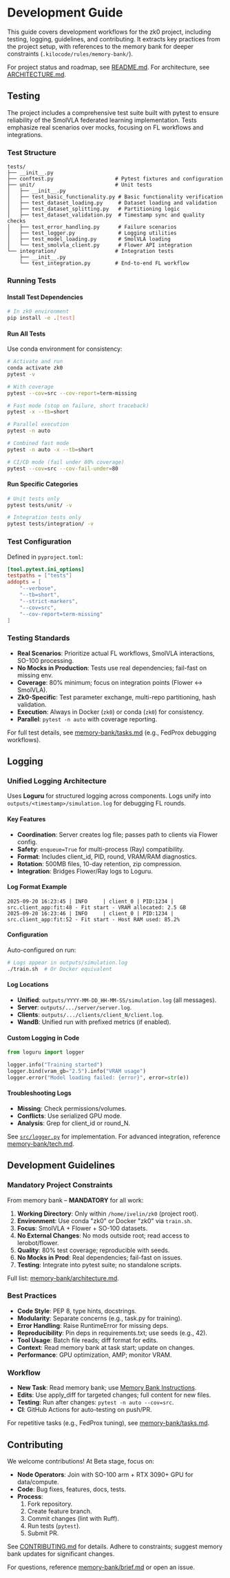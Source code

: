 # Development Guide

This guide covers development workflows for the zk0 project, including testing, logging, guidelines, and contributing. It extracts key practices from the project setup, with references to the memory bank for deeper constraints (`.kilocode/rules/memory-bank/`).

For project status and roadmap, see [README.md](README.md). For architecture, see [ARCHITECTURE.md](ARCHITECTURE.md).

## Testing

The project includes a comprehensive test suite built with pytest to ensure reliability of the SmolVLA federated learning implementation. Tests emphasize real scenarios over mocks, focusing on FL workflows and integrations.

### Test Structure

```
tests/
├── __init__.py
├── conftest.py                    # Pytest fixtures and configuration
├── unit/                          # Unit tests
│   ├── __init__.py
│   ├── test_basic_functionality.py # Basic functionality verification
│   ├── test_dataset_loading.py     # Dataset loading and validation
│   ├── test_dataset_splitting.py   # Partitioning logic
│   ├── test_dataset_validation.py  # Timestamp sync and quality checks
│   ├── test_error_handling.py      # Failure scenarios
│   ├── test_logger.py              # Logging utilities
│   ├── test_model_loading.py       # SmolVLA loading
│   └── test_smolvla_client.py      # Flower API integration
└── integration/                   # Integration tests
    ├── __init__.py
    └── test_integration.py        # End-to-end FL workflow
```

### Running Tests

#### Install Test Dependencies

```bash
# In zk0 environment
pip install -e .[test]
```

#### Run All Tests

Use conda environment for consistency:

```bash
# Activate and run
conda activate zk0
pytest -v

# With coverage
pytest --cov=src --cov-report=term-missing

# Fast mode (stop on failure, short traceback)
pytest -x --tb=short

# Parallel execution
pytest -n auto

# Combined fast mode
pytest -n auto -x --tb=short

# CI/CD mode (fail under 80% coverage)
pytest --cov=src --cov-fail-under=80
```

#### Run Specific Categories

```bash
# Unit tests only
pytest tests/unit/ -v

# Integration tests only
pytest tests/integration/ -v
```

### Test Configuration

Defined in `pyproject.toml`:

```toml
[tool.pytest.ini_options]
testpaths = ["tests"]
addopts = [
    "--verbose",
    "--tb=short",
    "--strict-markers",
    "--cov=src",
    "--cov-report=term-missing"
]
```

### Testing Standards

- **Real Scenarios**: Prioritize actual FL workflows, SmolVLA interactions, SO-100 processing.
- **No Mocks in Production**: Tests use real dependencies; fail-fast on missing env.
- **Coverage**: 80% minimum; focus on integration points (Flower ↔ SmolVLA).
- **Zk0-Specific**: Test parameter exchange, multi-repo partitioning, hash validation.
- **Execution**: Always in Docker (`zk0`) or conda (`zk0`) for consistency.
- **Parallel**: `pytest -n auto` with coverage reporting.

For full test details, see [memory-bank/tasks.md](.kilocode/rules/memory-bank/tasks.md) (e.g., FedProx debugging workflows).

## Logging

### Unified Logging Architecture

Uses **Loguru** for structured logging across components. Logs unify into `outputs/<timestamp>/simulation.log` for debugging FL rounds.

#### Key Features

- **Coordination**: Server creates log file; passes path to clients via Flower config.
- **Safety**: `enqueue=True` for multi-process (Ray) compatibility.
- **Format**: Includes client_id, PID, round, VRAM/RAM diagnostics.
- **Rotation**: 500MB files, 10-day retention, zip compression.
- **Integration**: Bridges Flower/Ray logs to Loguru.

#### Log Format Example

```
2025-09-20 16:23:45 | INFO     | client_0 | PID:1234 | src.client_app:fit:48 - Fit start - VRAM allocated: 2.5 GB
2025-09-20 16:23:46 | INFO     | client_0 | PID:1234 | src.client_app:fit:52 - Fit start - Host RAM used: 85.2%
```

#### Configuration

Auto-configured on run:

```bash
# Logs appear in outputs/simulation.log
./train.sh  # Or Docker equivalent
```

#### Log Locations

- **Unified**: `outputs/YYYY-MM-DD_HH-MM-SS/simulation.log` (all messages).
- **Server**: `outputs/.../server/server.log`.
- **Clients**: `outputs/.../clients/client_N/client.log`.
- **WandB**: Unified run with prefixed metrics (if enabled).

#### Custom Logging in Code

```python
from loguru import logger

logger.info("Training started")
logger.bind(vram_gb="2.5").info("VRAM usage")
logger.error("Model loading failed: {error}", error=str(e))
```

#### Troubleshooting Logs

- **Missing**: Check permissions/volumes.
- **Conflicts**: Use serialized GPU mode.
- **Analysis**: Grep for client_id or round_N.

See [`src/logger.py`](src/logger.py) for implementation. For advanced integration, reference [memory-bank/tech.md](.kilocode/rules/memory-bank/tech.md).

## Development Guidelines

### Mandatory Project Constraints

From memory bank – **MANDATORY** for all work:

1. **Working Directory**: Only within `/home/ivelin/zk0` (project root).
2. **Environment**: Use conda "zk0" or Docker "zk0" via `train.sh`.
3. **Focus**: SmolVLA + Flower + SO-100 datasets.
4. **No External Changes**: No mods outside root; read access to lerobot/flower.
5. **Quality**: 80% test coverage; reproducible with seeds.
6. **No Mocks in Prod**: Real dependencies; fail-fast on issues.
7. **Testing**: Integrate into pytest suite; no standalone scripts.

Full list: [memory-bank/architecture.md](.kilocode/rules/memory-bank/architecture.md#project-constraints).

### Best Practices

- **Code Style**: PEP 8, type hints, docstrings.
- **Modularity**: Separate concerns (e.g., task.py for training).
- **Error Handling**: Raise RuntimeError for missing deps.
- **Reproducibility**: Pin deps in requirements.txt; use seeds (e.g., 42).
- **Tool Usage**: Batch file reads; diff format for edits.
- **Context**: Read memory bank at task start; update on changes.
- **Performance**: GPU optimization, AMP; monitor VRAM.

### Workflow

- **New Task**: Read memory bank; use [Memory Bank Instructions](.kilocode/rules/memory-bank/memory-bank-instructions.md).
- **Edits**: Use apply_diff for targeted changes; full content for new files.
- **Testing**: Run after changes: `pytest -n auto --cov=src`.
- **CI**: GitHub Actions for auto-testing on push/PR.

For repetitive tasks (e.g., FedProx tuning), see [memory-bank/tasks.md](.kilocode/rules/memory-bank/tasks.md).

## Contributing

We welcome contributions! At Beta stage, focus on:

- **Node Operators**: Join with SO-100 arm + RTX 3090+ GPU for data/compute.
- **Code**: Bug fixes, features, docs, tests.
- **Process**:
  1. Fork repository.
  2. Create feature branch.
  3. Commit changes (lint with Ruff).
  4. Run tests (`pytest`).
  5. Submit PR.

See [CONTRIBUTING.md](CONTRIBUTING.md) for details. Adhere to constraints; suggest memory bank updates for significant changes.

For questions, reference [memory-bank/brief.md](.kilocode/rules/memory-bank/brief.md) or open an issue.